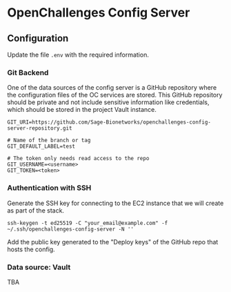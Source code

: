 # OpenChallenges Config Server

## Configuration

Update the file `.env` with the required information.

### Git Backend

One of the data sources of the config server is a GitHub repository where the configuration files of
the OC services are stored. This GitHub repository should be private and not include sensitive
information like credentials, which should be stored in the project Vault instance.

```console
GIT_URI=https://github.com/Sage-Bionetworks/openchallenges-config-server-repository.git

# Name of the branch or tag
GIT_DEFAULT_LABEL=test

# The token only needs read access to the repo
GIT_USERNAME=<username>
GIT_TOKEN=<token>
```

### Authentication with SSH

Generate the SSH key for connecting to the EC2 instance that we will create as part of the stack.

```console
ssh-keygen -t ed25519 -C "your_email@example.com" -f ~/.ssh/openchallenges-config-server -N ''
```

Add the public key generated to the "Deploy keys" of the GitHub repo that hosts the config.


### Data source: Vault

TBA